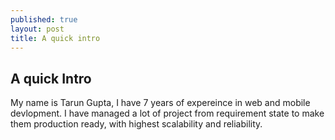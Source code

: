 ```yaml
---
published: true
layout: post
title: A quick intro
---
```

## A quick Intro


My name is Tarun Gupta, I have 7 years of expereince in web and mobile devlopment. I have managed a lot of project from requirement state to make them production ready, with highest scalability and reliability.

